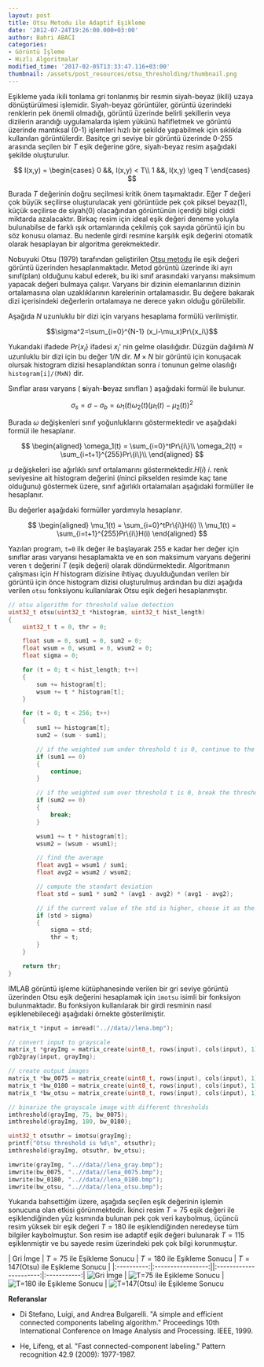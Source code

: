 ```yaml
---
layout: post
title: Otsu Metodu ile Adaptif Eşikleme
date: '2012-07-24T19:26:00.000+03:00'
author: Bahri ABACI
categories:
- Görüntü İşleme
- Hızlı Algoritmalar
modified_time: '2017-02-05T13:33:47.116+03:00'
thumbnail: /assets/post_resources/otsu_thresholding/thumbnail.png
---
```


Eşikleme yada ikili tonlama gri tonlanmış bir resmin siyah-beyaz (ikili) uzaya dönüştürülmesi işlemidir. Siyah-beyaz görüntüler, görüntü üzerindeki renklerin pek önemli olmadığı, görüntü üzerinde belirli şekillerin veya dizilerin arandığı uygulamalarda işlem yükünü hafifletmek ve görüntü üzerinde mantıksal (0-1) işlemleri hızlı bir şekilde yapabilmek için sıklıkla kullanılan görüntülerdir. Basitçe gri seviye bir görüntü üzerinde 0-255 arasında seçilen bir $T$ eşik değerine göre, siyah-beyaz resim aşağıdaki şekilde oluşturulur. 

<!--more-->

$$
I(x,y) = 
\begin{cases}
0 &&, I(x,y) < T\\
1 &&, I(x,y) \geq T
\end{cases}
$$

Burada $T$ değerinin doğru seçilmesi kritik önem taşımaktadır. Eğer $T$ değeri çok büyük seçilirse oluşturulacak yeni görüntüde pek çok piksel beyaz(1), küçük seçilirse de siyah(0) olacağından görüntünün içerdiği bilgi ciddi miktarda azalacaktır. Birkaç resim için ideal eşik değeri deneme yoluyla bulunabilse de farklı ışık ortamlarında çekilmiş çok sayıda görüntü için bu söz konusu olamaz. Bu nedenle girdi resmine karşılık eşik değerini otomatik olarak hesaplayan bir algoritma gerekmektedir. 

Nobuyuki Otsu (1979) tarafından geliştirilen [Otsu metodu](http://en.wikipedia.org/wiki/Otsu%27s_method) ile eşik değeri görüntü üzerinden hesaplanmaktadır. Metod görüntü üzerinde iki ayrı sınıf(plan) olduğunu kabul ederek, bu iki sınıf arasındaki varyansı maksimum yapacak değeri bulmaya çalışır. Varyans bir dizinin elemanlarının dizinin ortalamasına olan uzaklıklarının karelerinin ortalamasıdır. Bu değere bakarak dizi içerisindeki değerlerin ortalamaya ne derece yakın olduğu görülebilir. 

Aşağıda $N$ uzunluklu bir dizi için varyans hesaplama formülü verilmiştir.  

$$\sigma^2=\sum_{i=0}^{N-1} (x_i-\mu_x)Pr\{x_i\}$$  

Yukarıdaki ifadede $Pr\{x_i\}$ ifadesi $x_i$' nin gelme olasılığıdır. Düzgün dağılımlı $N$ uzunluklu bir dizi için bu değer $1/N$ dir. $M\times N$ bir görüntü için konuşacak olursak histogram dizisi hesaplandıktan sonra $i$ tonunun gelme olasılığı `histogram[i]/(MxN)` dir.  
  
Sınıflar arası varyans ( **s**iyah-**b**eyaz sınıfları ) aşağıdaki formül ile bulunur. 

$$\sigma_s=\sigma-\sigma_b=\omega_1(t)\omega_2(t)(\mu_1(t)-\mu_2(t))^2$$  

Burada $\omega$ değişkenleri sınıf yoğunluklarını göstermektedir ve aşağıdaki formül ile hesaplanır.

$$
\begin{aligned}
\omega_1(t) =  \sum_{i=0}^tPr\{i\}\\
\omega_2(t) =  \sum_{i=t+1}^{255}Pr\{i\}\\
\end{aligned}
$$

$\mu$ değişkeleri ise ağırlıklı sınıf ortalamarını göstermektedir.$H(i)$ $i.$ renk seviyesine ait histogram değerini ($i$ninci pikselden resimde kaç tane olduğunu) göstermek üzere, sınıf ağırlıklı ortalamaları aşağıdaki formüller ile hesaplanır. 

Bu değerler aşağıdaki formüller yardımıyla hesaplanır. 

$$
\begin{aligned}
\mu_1(t)    =  \sum_{i=0}^tPr\{i\}H(i) \\
\mu_1(t)    =  \sum_{i=t+1}^{255}Pr\{i\}H(i)
\end{aligned}
$$

Yazılan program, `t=0` ilk değer ile başlayarak 255 e kadar her değer için sınıflar arası varyansı hesaplamakta ve en son maksimum varyans değerini veren `t` değerini $T$ (eşik değeri) olarak döndürmektedir. Algoritmanın çalışması için $H$ histogram dizisine ihtiyaç duyulduğundan verilen bir görüntü için önce histogram dizisi oluşturulmuş ardından bu dizi aşağıda verilen `otsu` fonksiyonu kullanılarak Otsu eşik değeri hesaplanmıştır.

```c
// otsu algorithm for threshold value detection
uint32_t otsu(uint32_t *histogram, uint32_t hist_length)
{
    uint32_t t = 0, thr = 0;

    float sum = 0, sum1 = 0, sum2 = 0;
    float wsum = 0, wsum1 = 0, wsum2 = 0;
    float sigma = 0;

    for (t = 0; t < hist_length; t++)
    {
        sum += histogram[t];
        wsum += t * histogram[t];
    }

    for (t = 0; t < 256; t++)
    {
        sum1 += histogram[t];
        sum2 = (sum - sum1);

        // if the weighted sum under threshold t is 0, continue to the next threshold
        if (sum1 == 0)
        {
            continue;
        }

        // if the weighted sum over threshold t is 0, break the threshold search
        if (sum2 == 0)
        {
            break;
        }

        wsum1 += t * histogram[t];
        wsum2 = (wsum - wsum1);

        // find the average
        float avg1 = wsum1 / sum1;
        float avg2 = wsum2 / wsum2;

        // compute the standart deviation
        float std = sum1 * sum2 * (avg1 - avg2) * (avg1 - avg2);

        // if the current value of the std is higher, choose it as the best threshold
        if (std > sigma)
        {
            sigma = std;
            thr = t;
        }
    }

    return thr;
}
```

IMLAB görüntü işleme kütüphanesinde verilen bir gri seviye görüntü üzerinden Otsu eşik değerini hesaplamak için `imotsu` isimli bir fonksiyon bulunmaktadır. Bu fonksiyon kullanılarak bir girdi resminin nasıl eşiklenebileceği aşağıdaki örnekte gösterilmiştir.

```c
matrix_t *input = imread("..//data//lena.bmp");

// convert input to grayscale
matrix_t *grayImg = matrix_create(uint8_t, rows(input), cols(input), 1);
rgb2gray(input, grayImg);

// create output images
matrix_t *bw_0075 = matrix_create(uint8_t, rows(input), cols(input), 1);
matrix_t *bw_0180 = matrix_create(uint8_t, rows(input), cols(input), 1);
matrix_t *bw_otsu = matrix_create(uint8_t, rows(input), cols(input), 1);

// binarize the grayscale image with different thresholds
imthreshold(grayImg, 75, bw_0075);
imthreshold(grayImg, 180, bw_0180);

uint32_t otsuthr = imotsu(grayImg);
printf("Otsu threshold is %d\n", otsuthr);
imthreshold(grayImg, otsuthr, bw_otsu);

imwrite(grayImg, "..//data//lena_gray.bmp");
imwrite(bw_0075, "..//data//lena_0075.bmp");
imwrite(bw_0180, "..//data//lena_0180.bmp");
imwrite(bw_otsu, "..//data//lena_otsu.bmp");
```

Yukarıda bahsettiğim üzere, aşağıda seçilen eşik değerinin işlemin sonucuna olan etkisi görünmektedir. İkinci resim $T=75$ eşik değeri ile eşiklendiğinden yüz kısmında bulunan pek çok veri kaybolmuş, üçüncü resim yüksek bir eşik değeri $T=180$ ile eşiklendiğinden neredeyse tüm bilgiler kaybolmuştur. Son resim ise adaptif eşik değeri bulunarak $T=115$ eşiklenmiştir ve bu sayede resim üzerindeki pek çok bilgi korunmuştur.  
  
| Gri İmge   |  $T=75$ ile Eşikleme Sonucu | $T=180$ ile Eşikleme Sonucu | $T=147$(Otsu) ile Eşikleme Sonucu  |
|:----------:|:-----------------:||:----------------------:|:-----------:|
![Gri İmge][lena_otsu_threshold] | ![T=75 ile Eşikleme Sonucu][lena_otsu_threshold_75] | ![T=180 ile Eşikleme Sonucu][lena_otsu_threshold_180] | ![T=147(Otsu) ile Eşikleme Sonucu][lena_otsu_threshold_otsu]

  
**Referanslar**

* Di Stefano, Luigi, and Andrea Bulgarelli. "A simple and efficient connected components labeling algorithm." Proceedings 10th International Conference on Image Analysis and Processing. IEEE, 1999.

* He, Lifeng, et al. "Fast connected-component labeling." Pattern recognition 42.9 (2009): 1977-1987.

[RESOURCES]: # (List of the resources used by the blog post)
[lena_otsu_threshold]: /assets/post_resources/otsu_thresholding/lena_gray.png
[lena_otsu_threshold_75]: /assets/post_resources/otsu_thresholding/lena_0075.png
[lena_otsu_threshold_180]: /assets/post_resources/otsu_thresholding/lena_0180.png
[lena_otsu_threshold_otsu]: /assets/post_resources/otsu_thresholding/lena_otsu.png